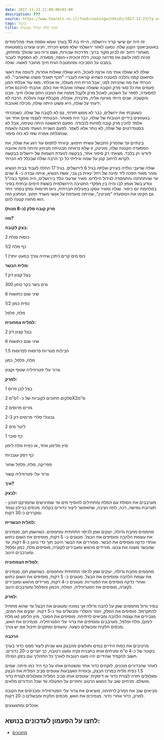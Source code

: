 ```yaml
---
date: 2017-11-23 21:00:00+02:00
description: ???
source: https://www.haaretz.co.il/food/cookingwithkids/2017-11-23/ty-article/0000017f-f89c-d044-adff-fbfdc6320000
tags: בישול
title: קובה סלק שכולו געגועים
---
```


זה היה יום שישי קריר וירושלמי, הייתי בת 10 בערך ואמא אספה אותי מהלימודים באוטוביאנקי הקטן שלה. נסענו לאזור ירושלמי שלא ממש הכרתי, חנינו וצעדנו בסמטאות מאחורי רחוב יפו לכיוון מקור ברוך. מדרכות שבורות, גשם וריח טוב שהולך ומתחזק, פניות לפה ולשם ואז מדרגה קטנה, דלת זכוכית ו-הופה, מסעדה. לא הספקתי לעבור במבט על הסביבה ומהמטבח הגיח חיוך מחובר לאשה. שולה.

שולה לא שאלה אותי מה ארצה לאכול, היא שאלה שאלות אחרות, ליטפה את ראשי ופתאום קמה והלכה למטבח כשהיא קוראת לעברי: "תכף תאכלי משהו שתאהבי". לא הכרתי את מה שהניחה לפני, אבל הריח היה מעולה, אז אכלתי. מאז עוד אכלתי המון פעמים את כל סוגי מרק הקובה ששולה עשתה ואהבתי את כולם. אהבתי להיכנס אליה למסעדה, לספר על השבוע, לאכול מרק ולקבל ממנה את המבט החם שכולו חיוך. מבט והקשבה. שנים הייתי מגיעה אליה, מדברת, אוכלת, מקבלת עצה והולכת. הרבה לא ידעתי על שולה, היא פשוט היתה שולה, מכילה ואוהבת.

כשעזבתי את ירושלים, כבר לא ממש חזרתי, גם לא לקובה של שולה. כשנזכרתי בגעגועים בידיים הטובות של שולה, כבר היה מאוחר. הבטחתי לעצמי שיום אחד אני אלמד להכין מרק קובה לפחות לכבודה. הפעם הראשונה היתה טעימה, אבל לא בסטנדרטים של שולה, לא נותר אלא לשפר. לפעם השנייה הגעתי מוכנה והאמת שנתגלתה אמרה שזה לא כזה סיפור.

בינתיים עד שהמרק התבשל עשיתי חיפוש, קיוויתי לתפוס עוד רגע את שולה, את המסעדה הקטנה שלה, מוניטין, זו שלא נראתה מבטיחה מבחוץ והיתה פינה אהובה ליודעי חן בלבד. מצאתי רק סיפור אחד, בבקשה לוועדת השמות של ירושלים בבקשה לקרוא לרחוב קטן על שמה וגיליתי כל כך הרבה שולה שבכלל לא הכרתי.

שולה שרעבי נולדה בעירק ועלתה בגיל 6 לירושלים. בגיל 17 החלה לעבוד בבית הנשיא ומהר מאוד הפכה ליד ימינה של רחל ינאית בן צבי, אשת הנשיא, איתה עבדה כ- 4 שנים עד שהתחתנה והתמסרה לגידול הילדים. מאיר שרעבי נולד בירושלים, היה מפקד בצה"ל ונודע בשל אומץ לבו והיה בין מפקדי החטיבה הירושלמית בששת הימים ובחזית בסיני במלחמת יום כיפור. שולה ומאיר עסקו בפעילות חברתית, גיוס תרומות ומתן בסתר ויחד גם הקימו את המסעדה "מוניטין", שהיתה מועדפת על אנשי משרד החוץ. המתכון הזה הוא מחווה קטנה להם.

**מרק קובה סלק (כ-8 מנות)**

**מה?**

**בצק לקובה:**

2 כוסות סולת

1/2 כף מלח

1 כוס מים קרים (יתכן שיהיה צורך במעט יותר)

**מלית הבשר:**

1 בצל קצוץ דק

300 גרם בשר בקר טחון

6 שיני שום כתושות

1/2 כפית כמון

מלח, פלפל

**למלית צמחונית:**

2 בצל קצוץ דק

6 שיני שום כתושות

1.5 חבילות פטריות פרוסות לפרוסות

מלח, פלפל, כמון

צרור עלי פטרוזיליה שטוף וקצוץ

**למרק:**

1 בצל לבן פרוס

2 סלקים חתוכים לקוביות של כ- 1ס"מX2ס"מ

2 גזרים פרוסים

2-3 גבעולי סלרי פרוסים דק

2 ליטר מים

1 כף סוכר

מיץ מלימון אחד, או כפית מלח לימון

כף רסק עגבניות

פפריקה, מלח, פלפל שחור

צרור עלי פטרוזיליה קשור

**איך?**

**לבצק:**

מערבבים את הסולת עם המלח ומתחילים להוסיף מים עד שמרגישים שהמרקם הנכון - תערובת גמישה, רכה, לחה ויציבה, שתאפשר ליצור כדורים בקלות. מכסים בניילון נצמד ומקררים כ-30 דקות.

**למלית הבשרית:**

מחממים מחבת גדולה, יוצקים שמן לכיסוי התחתית ומחממים. כשהשמן חם, מנמיכים את עוצמת הלהבה ומוסיפים את הבצל. מטגנים כ- 5 דקות, מוסיפים את השום כתוש ואחרי כדקה מוסיפים את הבשר. מפוררים את הבשר היטב תוך כדי טיגון כ-8 דקות, עד שהבשר משנה את צבעו. מורידים מהאש ומעבירים לקערה, מוסיפים מלח, כמון ופלפל ומערבבים היטב.

**למלית הצמחונית:**

מחממים מחבת גדולה, יוצקים שמן לכיסוי התחתית ומחממים. כשהשמן חם, מנמיכים את עצמת הלהבה ומוסיפים את הבצל. מטגנים כ- 5 דקות, מוסיפים את השום כתוש ואחרי כדקה מוסיפים את הפטריות. מטגנים כ-4 דקות, מורידים מהאש ומעבירים לקערה, מוסיפים את הפטרוזיליה, המלח, הכמון והפלפל ומערבבים היטב.

**למרק:**

בסיר גדול מחממים שמן על להבה גדולה אך נמוכה ומטגנים את הבצל עד שהוא מתחיל להתקרמל. מוסיפים את הסלק, הגזר והסלרי ומבשלים עוד כ-5 דקות. יוצקים את המים, מגבירים את עצמת הלהבה ומביאים לרתיחה. מוסיפים את הסוכר, מיץ הלימון (או מלח לימון), מלח ופלפל, מערבבים ומוסיפים את צרור עלי הפטרוזיליה. מנמיכים את האש, מכסים חלקית ומבשלים כשעה. טועמים ומתקנים תיבול אם יש צורך.

**הרכבה**

מרטיבים את כפות הידיים במים ותולשים מהבצק גוש שניתן ליצור ממנו כדור בערך בקוטר של כ-4 ס"מ ומניחים אותו בתבנית נקיה ומעט רטובה, כך יוצרים כ-20 כדורים. חשוב להקפיד שהידיים יהיו מעט רטובות לאורך כל התהליך וגם בזמן המילוי.

לאחר שהכדורים מוכנים, לוקחים כדור אחד ומשטחים אותו על כף היד כמו פיתה. שמים 1.5 כפית מלית במרכז הבצק, ובעזרת האצבעות עוטפים סביב המלית את הבצק ומגלגלים חזרה לצורת כדור או דיסקית. עוטפים אותו סביב המלית ומגלגלים לצורת כדור מושלם. מניחים שוב על המגש הרטוב וחוזרים על הפעולה עד שכל הכדורים מלאים.

מביאים שוב את המרק לרתיחה, מוציאים את צרור עלי הפטרוזיליה ומכניסים את הקובה למרק, כדור אחרי כדור. מנמיכים את האש, מכסים חלקית ומבשלים כ-20 דקות. 

אוכלים ומתגעגעים.

לחצו על הפעמון לעדכונים בנושא:
------------------------------

* [מתכונים](/ty-tag/recipes-0000017f-da28-dea8-a77f-de6a4ba50000)